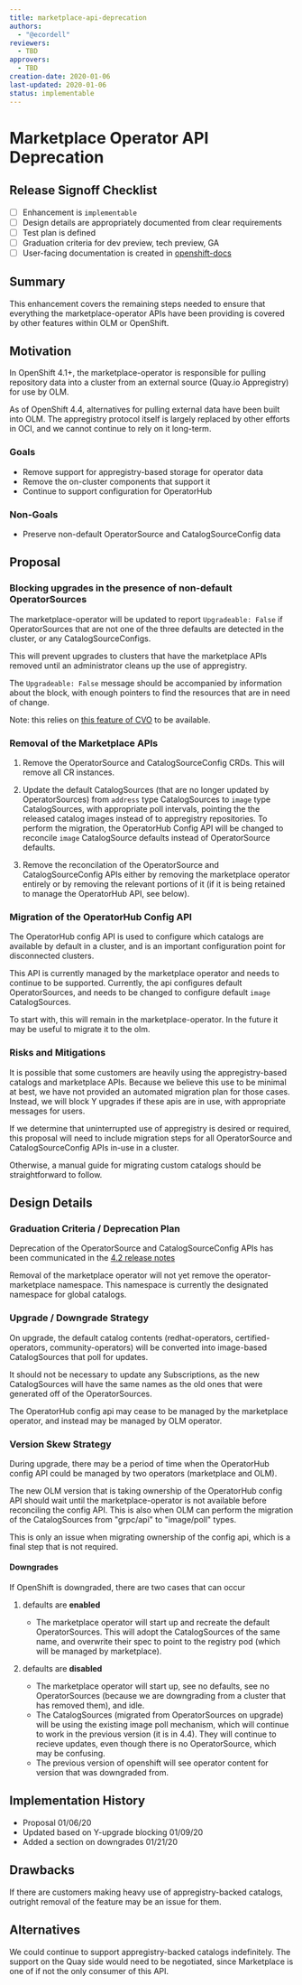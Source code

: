 ```yaml
---
title: marketplace-api-deprecation
authors:
  - "@ecordell"
reviewers:
  - TBD
approvers:
  - TBD
creation-date: 2020-01-06
last-updated: 2020-01-06
status: implementable
---
```


# Marketplace Operator API Deprecation

## Release Signoff Checklist

- [ ] Enhancement is `implementable`
- [ ] Design details are appropriately documented from clear requirements
- [ ] Test plan is defined
- [ ] Graduation criteria for dev preview, tech preview, GA
- [ ] User-facing documentation is created in [openshift-docs](https://github.com/openshift/openshift-docs/)

## Summary

This enhancement covers the remaining steps needed to ensure that everything the marketplace-operator APIs have been providing is covered by other features within OLM or OpenShift.

## Motivation

In OpenShift 4.1+, the marketplace-operator is responsible for pulling repository data into a cluster from an external source (Quay.io Appregistry) for use by OLM.

As of OpenShift 4.4, alternatives for pulling external data have been built into OLM. The appregistry protocol itself is largely replaced by other efforts in OCI, and we cannot continue to rely on it long-term.

### Goals

- Remove support for appregistry-based storage for operator data
- Remove the on-cluster components that support it
- Continue to support configuration for OperatorHub

### Non-Goals

- Preserve non-default OperatorSource and CatalogSourceConfig data

## Proposal

### Blocking upgrades in the presence of non-default OperatorSources

The marketplace-operator will be updated to report `Upgradeable: False` if OperatorSources that are not one of the three defaults are detected in the cluster, or any CatalogSourceConfigs.

This will prevent upgrades to clusters that have the marketplace APIs removed until an administrator cleans up the use of appregistry.

The `Upgradeable: False` message should be accompanied by information about the block, with enough pointers to find the resources that are in need of change.

Note: this relies on [this feature of CVO](https://github.com/openshift/cluster-version-operator/pull/291) to be available.

### Removal of the Marketplace APIs

1. Remove the OperatorSource and CatalogSourceConfig CRDs. This will remove all CR instances.

2. Update the default CatalogSources (that are no longer updated by
   OperatorSources) from `address` type CatalogSources to `image` type
   CatalogSources, with appropriate poll intervals, pointing the the
   released catalog images instead of to appregistry repositories. To
   perform the migration, the OperatorHub Config API will be changed
   to reconcile `image` CatalogSource defaults instead of
   OperatorSource defaults.

3. Remove the reconcilation of the OperatorSource and CatalogSourceConfig APIs either by removing the marketplace operator entirely or by removing the relevant portions of it (if it is being retained to manage the OperatorHub API, see below).

### Migration of the OperatorHub Config API

The OperatorHub config API is used to configure which catalogs are available by default in a cluster, and is an important configuration point for disconnected clusters.

This API is currently managed by the marketplace operator and needs to continue to be supported. Currently, the api configures default OperatorSources, and needs to be changed to configure default `image` CatalogSources.

To start with, this will remain in the marketplace-operator. In the future it may be useful to migrate it to the olm.

### Risks and Mitigations

It is possible that some customers are heavily using the appregistry-based catalogs and marketplace APIs. Because we believe this use to be minimal at best, we have not provided an automated migration plan for those cases. Instead, we will block Y upgrades if these apis are in use, with appropriate messages for users.

If we determine that uninterrupted use of appregistry is desired or required, this proposal will need to include migration steps for all OperatorSource and CatalogSourceConfig APIs in-use in a cluster.

Otherwise, a manual guide for migrating custom catalogs should be straightforward to follow.

## Design Details

### Graduation Criteria / Deprecation Plan

Deprecation of the OperatorSource and CatalogSourceConfig APIs has been communicated in the [4.2 release notes](https://docs.openshift.com/container-platform/4.2/release_notes/ocp-4-2-release-notes.html)

Removal of the marketplace operator will not yet remove the operator-marketplace namespace. This namespace is currently the designated namespace for global catalogs.

### Upgrade / Downgrade Strategy

On upgrade, the default catalog contents (redhat-operators, certified-operators, community-operators) will be converted into image-based CatalogSources that poll for updates.

It should not be necessary to update any Subscriptions, as the new CatalogSources will have the same names as the old ones that were generated off of the OperatorSources.

The OperatorHub config api may cease to be managed by the marketplace operator, and instead may be managed by OLM operator.

### Version Skew Strategy

During upgrade, there may be a period of time when the OperatorHub config API could be managed by two operators (marketplace and OLM).

The new OLM version that is taking ownership of the OperatorHub config API should wait until the marketplace-operator is not available before reconciling the config API. This is also when OLM can perform the migration of the CatalogSources from "grpc/api" to "image/poll" types.

This is only an issue when migrating ownership of the config api, which is a final step that is not required.

#### Downgrades

If OpenShift is downgraded, there are two cases that can occur

 1. defaults are **enabled**

    - The marketplace operator will start up and recreate the default OperatorSources. This will adopt the CatalogSources of the same name, and overwrite their spec to point to the registry pod (which will be managed by marketplace).

 1. defaults are **disabled**

    - The marketplace operator will start up, see no defaults, see no OperatorSources (because we are downgrading from a cluster that has removed them), and idle.
    - The CatalogSources (migrated from OperatorSources on upgrade) will be using the existing image poll mechanism, which will continue to work in the previous version (it is in 4.4). They will continue to recieve updates, even though there is no OperatorSource, which may be confusing.
    - The previous version of openshift will see operator content for version that was downgraded from.

## Implementation History

- Proposal 01/06/20
- Updated based on Y-upgrade blocking 01/09/20
- Added a section on downgrades 01/21/20

## Drawbacks

If there are customers making heavy use of appregistry-backed catalogs, outright removal of the feature may be an issue for them.

## Alternatives

We could continue to support appregistry-backed catalogs indefinitely. The support on the Quay side would need to be negotiated, since Marketplace is one of if not the only consumer of this API.
